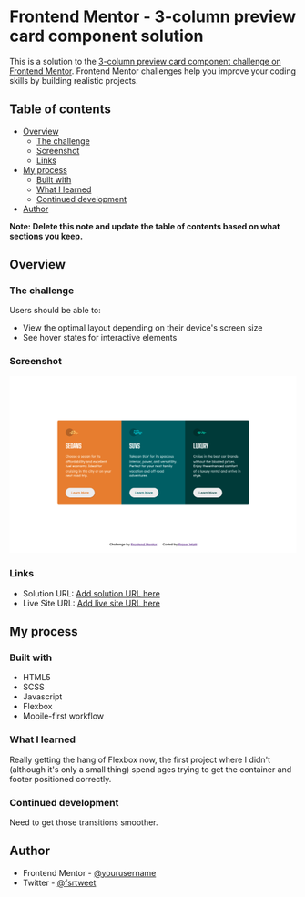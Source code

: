 # Frontend Mentor - 3-column preview card component solution

This is a solution to the [3-column preview card component challenge on Frontend Mentor](https://www.frontendmentor.io/challenges/3column-preview-card-component-pH92eAR2-). Frontend Mentor challenges help you improve your coding skills by building realistic projects.

## Table of contents

- [Overview](#overview)
  - [The challenge](#the-challenge)
  - [Screenshot](#screenshot)
  - [Links](#links)
- [My process](#my-process)
  - [Built with](#built-with)
  - [What I learned](#what-i-learned)
  - [Continued development](#continued-development)
- [Author](#author)

**Note: Delete this note and update the table of contents based on what sections you keep.**

## Overview

### The challenge

Users should be able to:

- View the optimal layout depending on their device's screen size
- See hover states for interactive elements

### Screenshot

![](./images/3-card-screenshot.png)

### Links

- Solution URL: [Add solution URL here](https://your-solution-url.com)
- Live Site URL: [Add live site URL here](https://projects-frontend-mentor.vercel.app/)

## My process

### Built with

- HTML5
- SCSS
- Javascript
- Flexbox
- Mobile-first workflow

### What I learned

Really getting the hang of Flexbox now, the first project where I didn't (although it's only a small thing) spend ages trying to get the container and footer positioned correctly.

### Continued development

Need to get those transitions smoother.

## Author

- Frontend Mentor - [@yourusername](https://www.frontendmentor.io/profile/fraserwat)
- Twitter - [@fsrtweet](https://www.twitter.com/fsrtweet)

